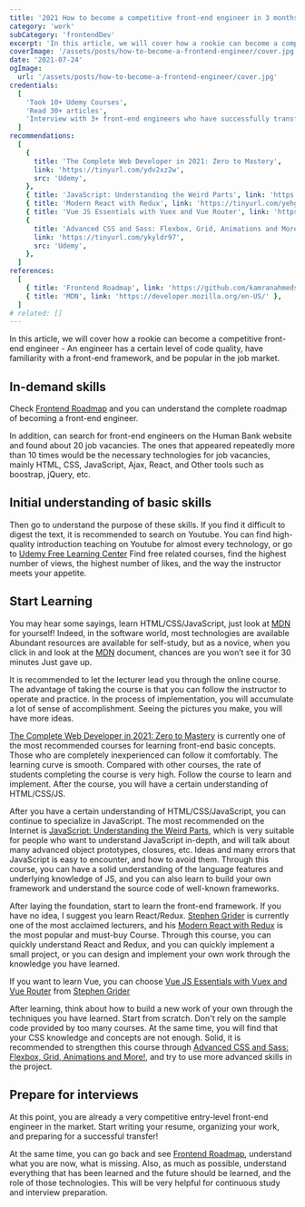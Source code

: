 ```yaml
---
title: '2021 How to become a competitive front-end engineer in 3 months'
category: 'work'
subCategory: 'frontendDev'
excerpt: 'In this article, we will cover how a rookie can become a competitive front-end engineer - An engineer has a certain level of code quality, have familiarity with a front-end framework, and be popular in the job market.'
coverImage: '/assets/posts/how-to-become-a-frontend-engineer/cover.jpg'
date: '2021-07-24'
ogImage:
  url: '/assets/posts/how-to-become-a-frontend-engineer/cover.jpg'
credentials:
  [
    'Took 10+ Udemy Courses',
    'Read 30+ articles',
    'Interview with 3+ front-end engineers who have successfully transferred',
  ]
recommendations:
  [
    {
      title: 'The Complete Web Developer in 2021: Zero to Mastery',
      link: 'https://tinyurl.com/ydv2xz2w',
      src: 'Udemy',
    },
    { title: 'JavaScript: Understanding the Weird Parts', link: 'https://tinyurl.com/yemfgsgj', src: 'Udemy' },
    { title: 'Modern React with Redux', link: 'https://tinyurl.com/yehgynsv', src: 'Udemy' },
    { title: 'Vue JS Essentials with Vuex and Vue Router', link: 'https://tinyurl.com/yzp53825', src: 'Udemy' },
    {
      title: 'Advanced CSS and Sass: Flexbox, Grid, Animations and More!',
      link: 'https://tinyurl.com/ykyldr97',
      src: 'Udemy',
    },
  ]
references:
  [
    { title: 'Frontend Roadmap', link: 'https://github.com/kamranahmedse/developer-roadmap#frontend-roadmap' },
    { title: 'MDN', link: 'https://developer.mozilla.org/en-US/' },
  ]
# related: []
---
```


In this article, we will cover how a rookie can become a competitive front-end engineer - An engineer has a certain level of code quality, have familiarity with a front-end framework, and be popular in the job market.

## In-demand skills

Check [Frontend Roadmap](https://github.com/kamranahmedse/developer-roadmap#frontend-roadmap) and you can understand the complete roadmap of becoming a front-end engineer.

In addition, can search for front-end engineers on the Human Bank website and found about 20 job vacancies. The ones that appeared repeatedly more than 10 times would be the necessary technologies for job vacancies, mainly HTML, CSS, JavaScript, Ajax, React, and Other tools such as boostrap, jQuery, etc.

## Initial understanding of basic skills

Then go to understand the purpose of these skills. If you find it difficult to digest the text, it is recommended to search on Youtube. You can find high-quality introduction teaching on Youtube for almost every technology, or go to [Udemy Free Learning Center](https://tinyurl.com/yfbaghja) Find free related courses, find the highest number of views, the highest number of likes, and the way the instructor meets your appetite.

## Start Learning

You may hear some sayings, learn HTML/CSS/JavaScript, just look at [MDN](https://developer.mozilla.org/en-US/) for yourself! Indeed, in the software world, most technologies are available Abundant resources are available for self-study, but as a novice, when you click in and look at the [MDN](https://developer.mozilla.org/en-US/) document, chances are you won’t see it for 30 minutes Just gave up.

It is recommended to let the lecturer lead you through the online course. The advantage of taking the course is that you can follow the instructor to operate and practice. In the process of implementation, you will accumulate a lot of sense of accomplishment. Seeing the pictures you make, you will have more ideas.

[The Complete Web Developer in 2021: Zero to Mastery](https://tinyurl.com/ydv2xz2w) is currently one of the most recommended courses for learning front-end basic concepts. Those who are completely inexperienced can follow it comfortably. The learning curve is smooth. Compared with other courses, the rate of students completing the course is very high. Follow the course to learn and implement. After the course, you will have a certain understanding of HTML/CSS/JS.

After you have a certain understanding of HTML/CSS/JavaScript, you can continue to specialize in JavaScript. The most recommended on the Internet is [JavaScript: Understanding the Weird Parts](https://tinyurl.com/yemfgsgj), which is very suitable for people who want to understand JavaScript in-depth, and will talk about many advanced object prototypes, closures, etc. Ideas and many errors that JavaScript is easy to encounter, and how to avoid them. Through this course, you can have a solid understanding of the language features and underlying knowledge of JS, and you can also learn to build your own framework and understand the source code of well-known frameworks.

After laying the foundation, start to learn the front-end framework. If you have no idea, I suggest you learn React/Redux. [Stephen Grider](https://tinyurl.com/ydnr493j) is currently one of the most acclaimed lecturers, and his [Modern React with Redux](https://tinyurl.com/yehgynsv) is the most popular and must-buy Course. Through this course, you can quickly understand React and Redux, and you can quickly implement a small project, or you can design and implement your own work through the knowledge you have learned.

If you want to learn Vue, you can choose [Vue JS Essentials with Vuex and Vue Router](https://tinyurl.com/yjuz2mbs) from [Stephen Grider](https://tinyurl.com/yzp53825)

After learning, think about how to build a new work of your own through the techniques you have learned. Start from scratch. Don't rely on the sample code provided by too many courses. At the same time, you will find that your CSS knowledge and concepts are not enough. Solid, it is recommended to strengthen this course through [Advanced CSS and Sass: Flexbox, Grid, Animations and More!](https://tinyurl.com/ykyldr97), and try to use more advanced skills in the project.

## Prepare for interviews

At this point, you are already a very competitive entry-level front-end engineer in the market. Start writing your resume, organizing your work, and preparing for a successful transfer!

At the same time, you can go back and see [Frontend Roadmap](https://github.com/kamranahmedse/developer-roadmap#frontend-roadmap), understand what you are now, what is missing. Also, as much as possible, understand everything that has been learned and the future should be learned, and the role of those technologies. This will be very helpful for continuous study and interview preparation.
